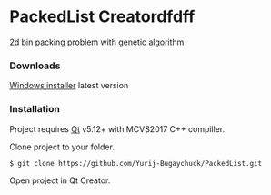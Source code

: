 # PackedList Creatordfdff

2d bin packing problem with genetic algorithm

### Downloads
[Windows installer](https://drive.google.com/file/d/1LxgendnjAw56zoulc4ChjjDuOkDRkRJa/view?usp=sharing) latest version
### Installation

Project requires [Qt](https://www.qt.io/) v5.12+ with MCVS2017 C++ compiller.

Clone project to your folder.

```sh
$ git clone https://github.com/Yurij-Bugaychuck/PackedList.git
```

Open project in Qt Creator.

